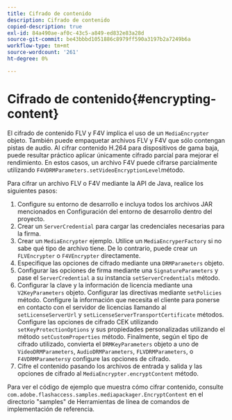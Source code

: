 ```yaml
---
title: Cifrado de contenido
description: Cifrado de contenido
copied-description: true
exl-id: 84a490ae-af0c-43c5-a849-ed832e83a28d
source-git-commit: be43bbbd1051886c8979ff590a3197b2a7249b6a
workflow-type: tm+mt
source-wordcount: '261'
ht-degree: 0%

---
```


# Cifrado de contenido{#encrypting-content}

El cifrado de contenido FLV y F4V implica el uso de un `MediaEncrypter` objeto. También puede empaquetar archivos FLV y F4V que sólo contengan pistas de audio. Al cifrar contenido H.264 para dispositivos de gama baja, puede resultar práctico aplicar únicamente cifrado parcial para mejorar el rendimiento. En estos casos, un archivo F4V puede cifrarse parcialmente utilizando `F4VDRMParameters.setVideoEncryptionLevel`método.

Para cifrar un archivo FLV o F4V mediante la API de Java, realice los siguientes pasos:

1. Configure su entorno de desarrollo e incluya todos los archivos JAR mencionados en Configuración del entorno de desarrollo dentro del proyecto.
1. Crear un `ServerCredential` para cargar las credenciales necesarias para la firma.
1. Crear un `MediaEncrypter` ejemplo. Utilice un `MediaEncryperFactory` si no sabe qué tipo de archivo tiene. De lo contrario, puede crear un `FLVEncrypter` o `F4VEncrypter` directamente.
1. Especifique las opciones de cifrado mediante una `DRMParameters` objeto.
1. Configurar las opciones de firma mediante una `SignatureParameters` y pase el `ServerCredential` a su instancia `setServerCredentials` método.
1. Configurar la clave y la información de licencia mediante una `V2KeyParameters` objeto. Configurar las directivas mediante `setPolicies` método. Configure la información que necesita el cliente para ponerse en contacto con el servidor de licencias llamando al `setLicenseServerUrl` y `setLicenseServerTransportCertificate` métodos. Configure las opciones de cifrado CEK utilizando `setKeyProtectionOptions` y sus propiedades personalizadas utilizando el método `setCustomProperties` método. Finalmente, según el tipo de cifrado utilizado, convierta el `DRMKeyParameters` objeto a uno de `VideoDRMParameters`, `AudioDRMParameters`, `FLVDRMParameters`, o `F4VDRMParameters`y configure las opciones de cifrado.
1. Cifre el contenido pasando los archivos de entrada y salida y las opciones de cifrado al `MediaEncrypter.encryptContent` método.

Para ver el código de ejemplo que muestra cómo cifrar contenido, consulte `com.adobe.flashaccess.samples.mediapackager.EncryptContent` en el directorio &quot;samples&quot; de Herramientas de línea de comandos de implementación de referencia.
